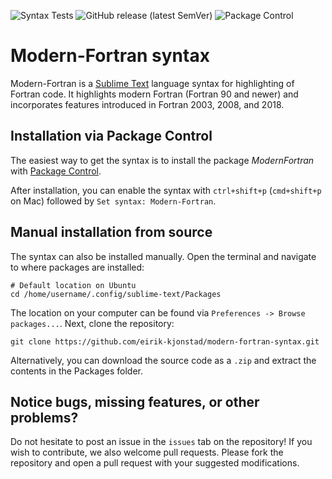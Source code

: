 ![Syntax Tests](https://github.com/eirik-kjonstad/modern-fortran-syntax/workflows/Syntax%20Tests/badge.svg)  ![GitHub release (latest SemVer)](https://img.shields.io/github/v/release/eirik-kjonstad/modern-fortran-syntax)  ![Package Control](https://img.shields.io/packagecontrol/dt/ModernFortran?label=Package%20Control)

# Modern-Fortran syntax

Modern-Fortran is a [Sublime Text](https://www.sublimetext.com/) language syntax for highlighting of Fortran code. It highlights modern Fortran (Fortran 90 and newer) and incorporates features introduced in Fortran 2003, 2008, and 2018. 

## Installation via Package Control
The easiest way to get the syntax is to install the package *ModernFortran* with [Package Control](https://packagecontrol.io/). 

After installation, you can enable the syntax with `ctrl+shift+p` (`cmd+shift+p` on Mac) followed by `Set syntax: Modern-Fortran`.

## Manual installation from source
The syntax can also be installed manually.
Open the terminal and navigate to where packages are installed:
```shell
# Default location on Ubuntu
cd /home/username/.config/sublime-text/Packages 
```
The location on your computer can be found via `Preferences -> Browse packages...`. Next, clone the repository:
```shell
git clone https://github.com/eirik-kjonstad/modern-fortran-syntax.git
```
Alternatively, you can download the source code as a `.zip` and extract the contents in the Packages folder.

## Notice bugs, missing features, or other problems?
Do not hesitate to post an issue in the `issues` tab on the repository! If you wish to contribute, we also welcome pull requests. Please fork the repository and open a pull request with your suggested modifications.
